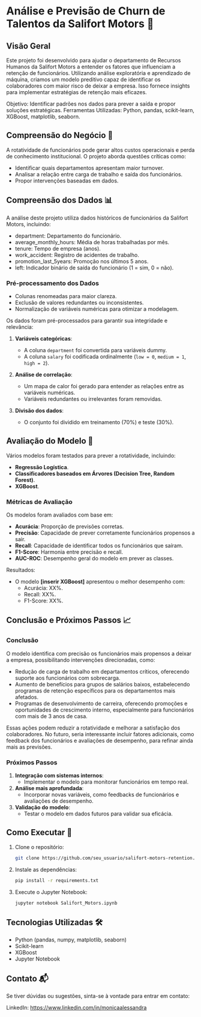 # Análise e Previsão de Churn de Talentos da Salifort Motors 🚗 

## Visão Geral

Este projeto foi desenvolvido para ajudar o departamento de Recursos Humanos da Salifort Motors a entender os fatores que influenciam a retenção de funcionários. Utilizando análise exploratória e aprendizado de máquina, criamos um modelo preditivo capaz de identificar os colaboradores com maior risco de deixar a empresa. Isso fornece insights para implementar estratégias de retenção mais eficazes.

Objetivo: Identificar padrões nos dados para prever a saída e propor soluções estratégicas.
Ferramentas Utilizadas: Python, pandas, scikit-learn, XGBoost, matplotlib, seaborn.


## Compreensão do Negócio 🏢

A rotatividade de funcionários pode gerar altos custos operacionais e perda de conhecimento institucional. O projeto aborda questões críticas como:

- Identificar quais departamentos apresentam maior turnover.
- Analisar a relação entre carga de trabalho e saída dos funcionários.
- Propor intervenções baseadas em dados.


## Compreensão dos Dados 📊

A análise deste projeto utiliza dados históricos de funcionários da Salifort Motors, incluindo:
- department: Departamento do funcionário.
- average_monthly_hours: Média de horas trabalhadas por mês.
- tenure: Tempo de empresa (anos).
- work_accident: Registro de acidentes de trabalho.
- promotion_last_5years: Promoção nos últimos 5 anos.
- left: Indicador binário de saída do funcionário (1 = sim, 0 = não).

### Pré-processamento dos Dados
- Colunas renomeadas para maior clareza.
- Exclusão de valores redundantes ou inconsistentes.
- Normalização de variáveis numéricas para otimizar a modelagem.

Os dados foram pré-processados para garantir sua integridade e relevância:
1. **Variáveis categóricas**:
   - A coluna `department` foi convertida para variáveis dummy.
   - A coluna `salary` foi codificada ordinalmente (`low = 0`, `medium = 1`, `high = 2`).
   
2. **Análise de correlação**:
   - Um mapa de calor foi gerado para entender as relações entre as variáveis numéricas.
   - Variáveis redundantes ou irrelevantes foram removidas.

3. **Divisão dos dados**:
   - O conjunto foi dividido em treinamento (70%) e teste (30%).


## Avaliação do Modelo 🤖

Vários modelos foram testados para prever a rotatividade, incluindo:
- **Regressão Logística**.
- **Classificadores baseados em Árvores (Decision Tree, Random Forest)**.
- **XGBoost**.

### Métricas de Avaliação

Os modelos foram avaliados com base em:
- **Acurácia**: Proporção de previsões corretas.
- **Precisão**: Capacidade de prever corretamente funcionários propensos a sair.
- **Recall**: Capacidade de identificar todos os funcionários que saíram.
- **F1-Score**: Harmonia entre precisão e recall.
- **AUC-ROC**: Desempenho geral do modelo em prever as classes.

Resultados:
- O modelo **[inserir XGBoost]** apresentou o melhor desempenho com:
  - Acurácia: XX%.
  - Recall: XX%.
  - F1-Score: XX%.


## Conclusão e Próximos Passos 📈

### Conclusão
O modelo identifica com precisão os funcionários mais propensos a deixar a empresa, possibilitando intervenções direcionadas, como:
- Redução de carga de trabalho em departamentos críticos, oferecendo suporte aos funcionários com sobrecarga.
- Aumento de benefícios para grupos de salários baixos, estabelecendo programas de retenção específicos para os departamentos mais afetados.
- Programas de desenvolvimento de carreira, oferecendo promoções e oportunidades de crescimento interno, especialmente para funcionários com mais de 3 anos de casa.

Essas ações podem reduzir a rotatividade e melhorar a satisfação dos colaboradores. No futuro, seria interessante incluir fatores adicionais, como feedback dos funcionários e avaliações de desempenho, para refinar ainda mais as previsões.

### Próximos Passos

1. **Integração com sistemas internos**:
   - Implementar o modelo para monitorar funcionários em tempo real.
2. **Análise mais aprofundada**:
   - Incorporar novas variáveis, como feedbacks de funcionários e avaliações de desempenho.
3. **Validação do modelo**:
   - Testar o modelo em dados futuros para validar sua eficácia.


## Como Executar 🚀

1. Clone o repositório:
   ```bash
   git clone https://github.com/seu_usuario/salifort-motors-retention.git

2. Instale as dependências:
   ```bash
   pip install -r requirements.txt
   
3. Execute o Jupyter Notebook:
   ```bash
   jupyter notebook Salifort_Motors.ipynb
   

## Tecnologias Utilizadas 🛠️

- Python (pandas, numpy, matplotlib, seaborn)
- Scikit-learn
- XGBoost
- Jupyter Notebook

## Contato 📬

Se tiver dúvidas ou sugestões, sinta-se à vontade para entrar em contato:

LinkedIn: https://www.linkedin.com/in/monicaalessandra

